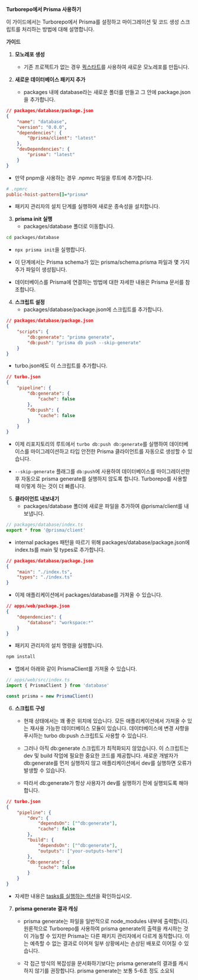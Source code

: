 **Turborepo에서 Prisma 사용하기**

이 가이드에서는 Turborepo에서 Prisma를 설정하고 마이그레이션 및 코드 생성 스크립트를 처리하는 방법에 대해 설명합니다.

**가이드**

1. **모노레포 생성**

    - 기존 프로젝트가 없는 경우 [퀵스타트](https://turborepo.org/docs/quickstart)를 사용하여 새로운 모노레포를 만듭니다.

2. **새로운 데이터베이스 패키지 추가**
    - packages 내에 database라는 새로운 폴더를 만들고 그 안에 package.json을 추가합니다.

```json
// packages/database/package.json
{
    "name": "database",
    "version": "0.0.0",
    "dependencies": {
        "@prisma/client": "latest"
    },
    "devDependencies": {
        "prisma": "latest"
    }
}
```

-   만약 pnpm을 사용하는 경우 .npmrc 파일을 루트에 추가합니다.

```ini
# .npmrc
public-hoist-pattern[]=*prisma*
```

-   패키지 관리자의 설치 단계를 실행하여 새로운 종속성을 설치합니다.

3. **prisma init 실행**
    - packages/database 폴더로 이동합니다.

```bash
cd packages/database
```

-   `npx prisma init`을 실행합니다.

-   이 단계에서는 Prisma schema가 있는 prisma/schema.prisma 파일과 몇 가지 추가 파일이 생성됩니다.

-   데이터베이스를 Prisma에 연결하는 방법에 대한 자세한 내용은 Prisma 문서를 참조합니다.

4. **스크립트 설정**
    - packages/database/package.json에 스크립트를 추가합니다.

```json
// packages/database/package.json
{
    "scripts": {
        "db:generate": "prisma generate",
        "db:push": "prisma db push --skip-generate"
    }
}
```

-   turbo.json에도 이 스크립트를 추가합니다.

```json
// turbo.json
{
    "pipeline": {
        "db:generate": {
            "cache": false
        },
        "db:push": {
            "cache": false
        }
    }
}
```

-   이제 리포지토리의 루트에서 `turbo db:push db:generate`를 실행하여 데이터베이스를 마이그레이션하고 타입 안전한 Prisma 클라이언트를 자동으로 생성할 수 있습니다.

-   `--skip-generate` 플래그를 `db:push`에 사용하여 데이터베이스를 마이그레이션한 후 자동으로 prisma generate를 실행하지 않도록 합니다. Turborepo를 사용할 때 이렇게 하는 것이 더 빠릅니다.

5. **클라이언트 내보내기**
    - packages/database 폴더에 새로운 파일을 추가하여 @prisma/client를 내보냅니다.

```typescript
// packages/database/index.ts
export * from '@prisma/client'
```

-   internal packages 패턴을 따르기 위해 packages/database/package.json에 index.ts를 main 및 types로 추가합니다.

```json
// packages/database/package.json
{
    "main": "./index.ts",
    "types": "./index.ts"
}
```

-   이제 애플리케이션에서 packages/database를 가져올 수 있습니다.

```json
// apps/web/package.json
{
    "dependencies": {
        "database": "workspace:*"
    }
}
```

-   패키지 관리자의 설치 명령을 실행합니다.

```bash
npm install
```

-   앱에서 아래와 같이 PrismaClient를 가져올 수 있습니다.

```typescript
// apps/web/src/index.ts
import { PrismaClient } from 'database'

const prisma = new PrismaClient()
```

6. **스크립트 구성**

    - 현재 상태에서는 꽤 좋은 위치에 있습니다. 모든 애플리케이션에서 가져올 수 있는 재사용 가능한 데이터베이스 모듈이 있습니다. 데이터베이스에 변경 사항을 푸시하는 turbo db:push 스크립트도 사용할 수 있습니다.

    - 그러나 아직 db:generate 스크립트가 최적화되지 않았습니다. 이 스크립트는 dev 및 build 작업에 필요한 중요한 코드를 제공합니다. 새로운 개발자가 db:generate를 먼저 실행하지 않고 애플리케이션에서 dev를 실행하면 오류가 발생할 수 있습니다.

    - 따라서 db:generate가 항상 사용자가 dev를 실행하기 전에 실행되도록 해야 합니다.

```json
// turbo.json
{
    "pipeline": {
        "dev": {
            "dependsOn": ["^db:generate"],
            "cache": false
        },
        "build": {
            "dependsOn": ["^db:generate"],
            "outputs": ["your-outputs-here"]
        },
        "db:generate": {
            "cache": false
        }
    }
}
```

-   자세한 내용은 [tasks를 실행하는 섹션](https://turborepo.org/docs/tasks)을 확인하십시오.

7. **prisma generate 결과 캐싱**

    - prisma generate는 파일을 일반적으로 node_modules 내부에 출력합니다. 원론적으로 Turborepo를 사용하여 prisma generate의 출력을 캐시하는 것이 가능할 수 있지만 Prisma는 다른 패키지 관리자에서 다르게 동작합니다. 이는 예측할 수 없는 결과로 이어져 일부 상황에서는 손상된 배포로 이어질 수 있습니다.

    - 각 접근 방식의 복잡성을 문서화하기보다는 prisma generate의 결과를 캐시하지 않기를 권장합니다. prisma generate는 보통 5-6초 정도 소요되
